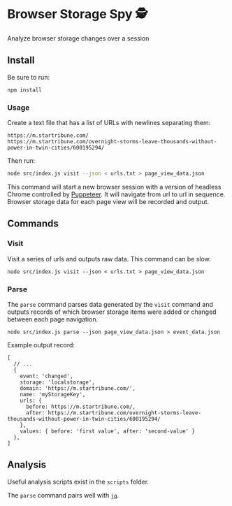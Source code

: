 # Browser Storage Spy 🕵️

Analyze browser storage changes over a session

## Install

Be sure to run: 

```
npm install
```

### Usage

Create a text file that has a list of URLs with newlines separating them: 

```
https://m.startribune.com/
https://m.startribune.com/overnight-storms-leave-thousands-without-power-in-twin-cities/600195294/
```

Then run:

```sh
node src/index.js visit --json < urls.txt > page_view_data.json
```

This command will start a new browser session with a version of headless Chrome controlled by [Puppeteer](https://pptr.dev/). It will navigate from url to url in sequence. Browser storage data for each page view will be recorded and output.


## Commands

### Visit

Visit a series of urls and outputs raw data. This command can be slow.

```
node src/index.js visit --json < urls.txt > page_view_data.json
```

### Parse 

The `parse` command parses data generated by the `visit` command and outputs records of which browser storage items were added or changed between each page navigation.

```
node src/index.js parse --json page_view_data.json > event_data.json
```

Example output record: 
```
[
  // ...
  {
    event: 'changed',
    storage: 'localstorage',
    domain: 'https://m.startribune.com/',
    name: 'myStorageKey',
    urls: {
      before: https://m.startribune.com/,
      after: https://m.startribune.com/overnight-storms-leave-thousands-without-power-in-twin-cities/600195294/
    },
    values: { before: 'first value', after: 'second-value' }
  },
]
```


## Analysis

Useful analysis scripts exist in the `scripts` folder. 

The `parse` command pairs well with [`jq`](https://stedolan.github.io/jq/).
